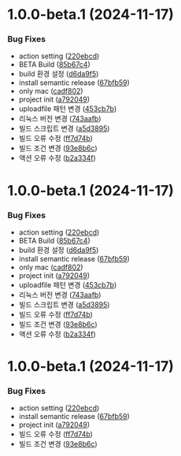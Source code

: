 # 1.0.0-beta.1 (2024-11-17)


### Bug Fixes

* action setting ([220ebcd](https://github.com/jl917/eApp/commit/220ebcdd7a9f16e7d2e10b4f8b63c7729e0a17cb))
* BETA Build ([85b67c4](https://github.com/jl917/eApp/commit/85b67c41fe14c6854ccc25bf5f98eb59cb7fc69e))
* build 환경 설정 ([d6da9f5](https://github.com/jl917/eApp/commit/d6da9f50c6d56da3c30eb06373a6933bc7cf60fe))
* install semantic release ([67bfb59](https://github.com/jl917/eApp/commit/67bfb59c623d38eff90fe62f53ace85da8a9bf8f))
* only mac ([cadf802](https://github.com/jl917/eApp/commit/cadf80264ea52522da21288d212b1d8200384139))
* project init ([a792049](https://github.com/jl917/eApp/commit/a792049db2d13517986aad14618fa3cd6d03983e))
* uploadfile 패턴 변경 ([453cb7b](https://github.com/jl917/eApp/commit/453cb7b1e408b251bfd97bd2282092dd19b2a609))
* 리눅스 버전 변경 ([743aafb](https://github.com/jl917/eApp/commit/743aafb4537e5854b4244cc5f054bb9d01a103ab))
* 빌드 스크립트 변경 ([a5d3895](https://github.com/jl917/eApp/commit/a5d3895163d9c5ff6da75999443804a9c5954a26))
* 빌드 오류 수정 ([ff7d74b](https://github.com/jl917/eApp/commit/ff7d74be8428ec85d63bfb537c470ec82c11601d))
* 빌드 조건 변경 ([93e8b6c](https://github.com/jl917/eApp/commit/93e8b6c40bbeb1d857deffe26f29792e45841b3c))
* 액션 오류 수정 ([b2a334f](https://github.com/jl917/eApp/commit/b2a334f9943f43e420c9852c639daf5dccdbd7c2))

# 1.0.0-beta.1 (2024-11-17)


### Bug Fixes

* action setting ([220ebcd](https://github.com/jl917/eApp/commit/220ebcdd7a9f16e7d2e10b4f8b63c7729e0a17cb))
* BETA Build ([85b67c4](https://github.com/jl917/eApp/commit/85b67c41fe14c6854ccc25bf5f98eb59cb7fc69e))
* build 환경 설정 ([d6da9f5](https://github.com/jl917/eApp/commit/d6da9f50c6d56da3c30eb06373a6933bc7cf60fe))
* install semantic release ([67bfb59](https://github.com/jl917/eApp/commit/67bfb59c623d38eff90fe62f53ace85da8a9bf8f))
* only mac ([cadf802](https://github.com/jl917/eApp/commit/cadf80264ea52522da21288d212b1d8200384139))
* project init ([a792049](https://github.com/jl917/eApp/commit/a792049db2d13517986aad14618fa3cd6d03983e))
* uploadfile 패턴 변경 ([453cb7b](https://github.com/jl917/eApp/commit/453cb7b1e408b251bfd97bd2282092dd19b2a609))
* 리눅스 버전 변경 ([743aafb](https://github.com/jl917/eApp/commit/743aafb4537e5854b4244cc5f054bb9d01a103ab))
* 빌드 스크립트 변경 ([a5d3895](https://github.com/jl917/eApp/commit/a5d3895163d9c5ff6da75999443804a9c5954a26))
* 빌드 오류 수정 ([ff7d74b](https://github.com/jl917/eApp/commit/ff7d74be8428ec85d63bfb537c470ec82c11601d))
* 빌드 조건 변경 ([93e8b6c](https://github.com/jl917/eApp/commit/93e8b6c40bbeb1d857deffe26f29792e45841b3c))
* 액션 오류 수정 ([b2a334f](https://github.com/jl917/eApp/commit/b2a334f9943f43e420c9852c639daf5dccdbd7c2))

# 1.0.0-beta.1 (2024-11-17)


### Bug Fixes

* action setting ([220ebcd](https://github.com/jl917/eApp/commit/220ebcdd7a9f16e7d2e10b4f8b63c7729e0a17cb))
* install semantic release ([67bfb59](https://github.com/jl917/eApp/commit/67bfb59c623d38eff90fe62f53ace85da8a9bf8f))
* project init ([a792049](https://github.com/jl917/eApp/commit/a792049db2d13517986aad14618fa3cd6d03983e))
* 빌드 오류 수정 ([ff7d74b](https://github.com/jl917/eApp/commit/ff7d74be8428ec85d63bfb537c470ec82c11601d))
* 빌드 조건 변경 ([93e8b6c](https://github.com/jl917/eApp/commit/93e8b6c40bbeb1d857deffe26f29792e45841b3c))
